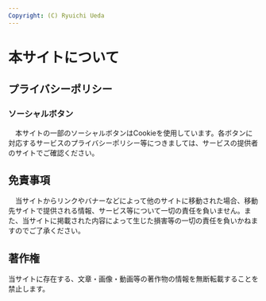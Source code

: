 ```yaml
---
Copyright: (C) Ryuichi Ueda
---
```


# 本サイトについて

## プライバシーポリシー

### ソーシャルボタン

　本サイトの一部のソーシャルボタンはCookieを使用しています。各ボタンに対応するサービスのプライバシーポリシー等につきましては、サービスの提供者のサイトでご確認ください。

## 免責事項

　当サイトからリンクやバナーなどによって他のサイトに移動された場合、移動先サイトで提供される情報、サービス等について一切の責任を負いません。また、当サイトに掲載された内容によって生じた損害等の一切の責任を負いかねますのでご了承ください。

## 著作権

当サイトに存在する、文章・画像・動画等の著作物の情報を無断転載することを禁止します。
